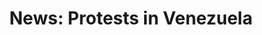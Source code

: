 ---
title: "News: Protests in Venezuela"
layout: revealjs-mini-thesis
vocabulary:
- to keep
- to go up
- to worth
- "<b>structure</b>: used to"
- "<b>structure</b>: it takes"
- protsts
- to grow
paragraph:
- Venezuela once was a rich country.
- Now many of its people are poor and do not have enough food.
- Prices keep going up. 
- Money is not worth as much as it used to be.
- It takes more money to buy the same things.
- Protests are growing as people are unhappy with the president. 
source: https://newsela.com/articles/venezuela-protests-hunger/id/30946/
---